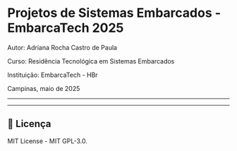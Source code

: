 
# Projetos de Sistemas Embarcados - EmbarcaTech 2025

Autor: Adriana Rocha Castro de Paula

Curso: Residência Tecnológica em Sistemas Embarcados

Instituição: EmbarcaTech - HBr

Campinas, maio de 2025

---

<!-- INSIRA O CONTEÚDO DO SEU README AQUI! -->

---

## 📜 Licença
MIT License - MIT GPL-3.0.

